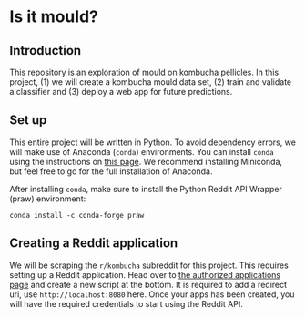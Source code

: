 # Is it mould?
## Introduction
This repository is an exploration of mould on kombucha pellicles. In this project, (1) we will create a kombucha mould data set, (2) train and validate a classifier and (3) deploy a web app for future predictions.

## Set up
This entire project will be written in Python. To avoid dependency errors, we will make use of Anaconda (`conda`) environments. You can install `conda` using the instructions on [this page](https://docs.conda.io/projects/conda/en/latest/user-guide/install/index.html). We recommend installing Miniconda, but feel free to go for the full installation of Anaconda.

After installing `conda`, make sure to install the Python Reddit API Wrapper (praw) environment:

```
conda install -c conda-forge praw
```

## Creating a Reddit application
We will be scraping the `r/kombucha` subreddit for this project. This requires setting up a Reddit application. Head over to [the authorized applications page](https://www.reddit.com/prefs/apps) and create a new script at the bottom. It is required to add a redirect uri, use `http://localhost:8080` here. Once your apps has been created, you will have the required credentials to start using the Reddit API.